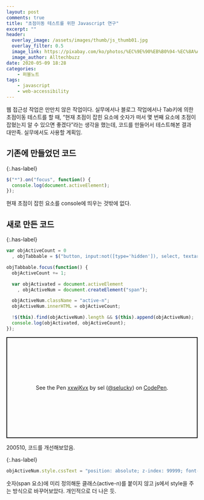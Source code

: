 ```yaml
---
layout: post
comments: true
title: "초점이동 테스트를 위한 Javascript 연구"
excerpt: ""
header:
  overlay_image: /assets/images/thumb/js_thumb01.jpg
  overlay_filter: 0.5
  image_link: https://pixabay.com/ko/photos/%EC%9E%90%EB%B0%94-%EC%8A%A4%ED%81%AC%EB%A6%BD%ED%8A%B8-%ED%94%84%EB%A1%9C%EA%B7%B8%EB%9E%98%EB%A8%B8-%EC%BD%94%EB%93%9C-4523100/
  image_author: Alltechbuzz
date: 2020-05-09 18:28
categories:
    - 퍼블노트
tags:
    - javascript
    - web-accessibility
---
```

웹 접근성 작업은 만만치 않은 작업이다. 실무에서나 블로그 작업에서나 Tab키에 의한 초점이동 테스트를 할 때, &ldquo;현재 초점이 잡힌 요소에 숫자가 떠서 몇 번째 요소에 초점이 잡혔는지 알 수 있으면 좋겠다&rdquo;라는 생각을 했는데, 코드를 만들어서 테스트해본 결과 대만족. 실무에서도 사용할 계획임.

## 기존에 만들었던 코드

{:.has-label}
```javascript
$("*").on("focus", function() {
  console.log(document.activeElement);
});
```
현재 초점이 잡힌 요소를 console에 띄우는 것밖에 없다.

## 새로 만든 코드

{:.has-label}
```javascript
var objActiveCount = 0
  , objTabbable = $("button, input:not([type='hidden']), select, textarea, [href], [tabindex]:not([tabindex='-1'])");

objTabbable.focus(function() {
  objActiveCount += 1;

  var objActivated = document.activeElement
    , objActiveNum = document.createElement("span");

  objActiveNum.className = "active-n";
  objActiveNum.innerHTML = objActiveCount;

  !$(this).find(objActiveNum).length && $(this).append(objActiveNum);
  console.log(objActivated, objActiveCount);
});
```

<p class="codepen" data-height="265" data-theme-id="default" data-default-tab="js,result" data-user="selucky" data-slug-hash="xxwjKvx" style="height: 265px; box-sizing: border-box; display: flex; align-items: center; justify-content: center; border: 2px solid; margin: 1em 0; padding: 1em;" data-pen-title="xxwjKvx">
  <span>See the Pen <a href="https://codepen.io/selucky/pen/xxwjKvx">
  xxwjKvx</a> by sel (<a href="https://codepen.io/selucky">@selucky</a>)
  on <a href="https://codepen.io">CodePen</a>.</span>
</p>
<script async src="https://static.codepen.io/assets/embed/ei.js"></script>

200510, 코드를 개선해보았음.

{:.has-label}
```javascript
objActiveNum.style.cssText = "position: absolute; z-index: 99999; font-size: 5rem; font-weight: 700; color: #525252";
```

숫자(span 요소)에 미리 정의해둔 클래스(active-n)를 붙이지 않고 js에서 style을 주는 방식으로 바꾸어보았다. 개인적으로 더 나은 듯.